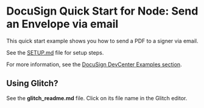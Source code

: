 # DocuSign Quick Start for Node: Send an Envelope via email

This quick start example shows you how to send a PDF to a signer via email.

See the [SETUP.md](https://github.com/docusign/qs-02-node-send-envelope/blob/master/SETUP.md)
file for setup steps.

For more information, see the 
[DocuSign DevCenter Examples section](https://developers.docusign.com/esign-rest-api/code-examples).

## Using Glitch?

See the **glitch_readme.md** file. Click on its file name in the Glitch editor.
